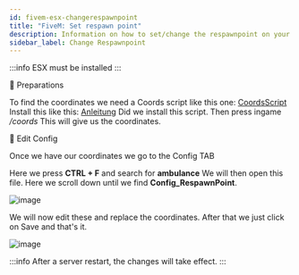 ```yaml
---
id: fivem-esx-changerespawnpoint
title: "FiveM: Set respawn point"
description: Information on how to set/change the respawnpoint on your FiveM server with ESX from ZAP-Hosting - ZAP-Hosting.com documentation
sidebar_label: Change Respawnpoint 
---
```


:::info
ESX must be installed
:::

📔 Preparations

To find the coordinates we need a Coords script like this one:
[CoordsScript](https://github.com/qalle-fivem/qalle_coords)
Install this like this: [Anleitung](fivem-installresources.md)
Did we install this script. Then press ingame */coords*
This will give us the coordinates.

📑 Edit Config

Once we have our coordinates we go to the Config TAB

Here we press **CTRL + F** and search for **ambulance**
We will then open this file.
Here we scroll down until we find **Config_RespawnPoint**.

![image](https://user-images.githubusercontent.com/13604413/159166852-965cc0d9-e82e-469a-8680-7c9efa891a73.png)

We will now edit these and replace the coordinates.
After that we just click on Save and that's it.

![image](https://user-images.githubusercontent.com/13604413/159166856-e2d31e0d-6b75-4f1b-8797-1c4891b5b335.png)

:::info
After a server restart, the changes will take effect.
:::
